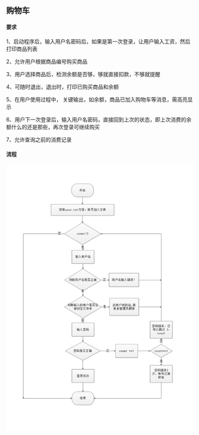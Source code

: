 购物车
---
#### 要求
1、启动程序后，输入用户名密码后，如果是第一次登录，让用户输入工资，然后打印商品列表

2、允许用户根据商品编号购买商品

3、用户选择商品后，检测余额是否够，够就直接扣款，不够就提醒 

4、可随时退出，退出时，打印已购买商品和余额

5、在用户使用过程中， 关键输出，如余额，商品已加入购物车等消息，需高亮显示

6、用户下一次登录后，输入用户名密码，直接回到上次的状态，即上次消费的余额什么的还是那些，再次登录可继续购买

7、允许查询之前的消费记录

#### 流程

![image](https://github.com/TheSmurfs/Githubphotos/blob/master/%E6%B5%81%E7%A8%8B%E5%9B%BE/%E6%A8%A1%E6%8B%9F%E7%99%BB%E9%99%86.png?raw=true)